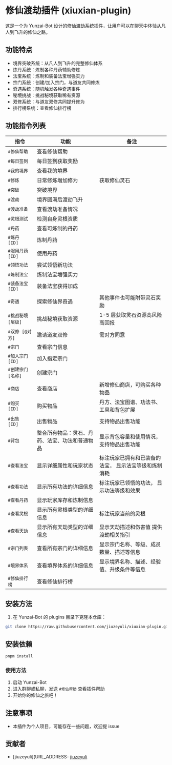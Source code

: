 # 修仙渡劫插件 (xiuxian-plugin)

这是一个为 Yunzai-Bot 设计的修仙渡劫系统插件，让用户可以在聊天中体验从凡人到飞升的修仙之路。

## 功能特点

- 境界突破系统：从凡人到飞升的完整修仙体系
- 炼丹系统：炼制各种丹药辅助修炼
- 法宝系统：炼制和装备法宝增强实力
- 宗门系统：创建/加入宗门，与道友共同修炼
- 奇遇系统：随机触发各种奇遇事件
- 秘境挑战：挑战秘境获取稀有资源
- 双修系统：与道友双修共同提升修为
- 排行榜系统：查看修仙排行榜

## 功能指令列表

| 指令                | 功能                                           | 备注                                                  |
| ------------------- | ---------------------------------------------- | ----------------------------------------------------- |
| `#修仙帮助        ` | 查看修仙帮助                                   |                                                       |
| `#每日签到`         | 每日签到获取奖励                               |                                                       |
| `#我的境界`         | 查看我的境界                                   |                                                       |
| `#修炼`             | 日常修炼增加修为                               | 获取修仙灵石                                          |
| `#突破`             | 突破境界                                       |                                                       |
| `#渡劫`             | 境界圆满后渡劫飞升                             |                                                       |
| `#渡劫准备`         | 查看渡劫准备情况                               |                                                       |
| `#灵根测试`         | 检测自身灵根资质                               |                                                       |
| `#丹药`             | 查看可炼制的丹药                               |                                                       |
| `#炼丹 [ID]`        | 炼制丹药                                       |                                                       |
| `#服用丹药 [ID]`    | 使用丹药                                       |                                                       |
| `#领悟功法`         | 尝试领悟新功法                                 |                                                       |
| `#炼制法宝`         | 炼制法宝增强实力                               |                                                       |
| `#装备法宝 [ID]`    | 装备法宝获得加成                               |                                                       |
| `#奇遇`             | 探索修仙界奇遇                                 | 其他事件也可能附带灵石奖励                            |
| `#挑战秘境 [层级]`  | 挑战秘境获取资源                               | 1-5 层获取灵石资源高风险高回报                        |
| `#双修 [@对方]`     | 邀请道友双修                                   | 需对方同意                                            |
| `#宗门`             | 查看宗门信息                                   |                                                       |
| `#加入宗门 [ID]`    | 加入指定宗门                                   |                                                       |
| `#创建宗门 [名称]`  | 创建宗门                                       |                                                       |
| `#商店`             | 查看商店                                       | 新增修仙商店，可购买各种物品                          |
| `#购买 [ID]`        | 购买物品                                       | 丹方、法宝图谱、功法书、工具和背包扩展                |
| `#出售 [ID]`        | 出售物品                                       | 支持物品出售功能                                      |
| `#背包`             | 整合所有物品：灵石、丹药、法宝、功法和普通物品 | 显示背包容量和使用情况， 支持物品出售功能             |
| `#查看法宝`         | 显示详细属性和玩家状态                         | 标注玩家已拥有和已装备的法宝， 显示法宝等级和炼制消耗 |
| `#查看功法`         | 显示所有功法的详细信息                         | 标注玩家已领悟的功法， 显示功法等级和效果             |
| `#查看丹药`         | 显示玩家库存和炼制信息                         |                                                       |
| `#查看灵根`         | 显示所有灵根类型的详细信息                     | 标注玩家当前的灵根                                    |
| `#查看天劫`         | 显示所有天劫类型的详细信息                     | 显示天劫描述和伤害值 提供渡劫相关指引                 |
| `#宗门列表`         | 查看所有宗门的详细信息                         | 显示宗门名称、等级、成员数量、描述等信息              |
| `#境界体系`         | 查看境界体系的详细信息                         | 显示境界名称、描述、经验值、升级条件等信息            |
| `#修仙排行榜`       | 查看修仙排行榜                                 |                                                       |

## 安装方法

1. 在 Yunzai-Bot 的 plugins 目录下克隆本仓库：

```bash
git clone https://raw.githubusercontent.com/jiuzeyuli/xiuxian-plugin.git
```

## 安装依赖

```bash
pnpm install
```

### 使用方法

1. 启动 Yunzai-Bot
2. 进入群聊或私聊，发送 `#修仙帮助` 查看插件帮助
3. 开始你的修仙之旅吧！

## 注意事项

- 本插件为个人项目，可能存在一些问题，欢迎提 issue

## 贡献者

- [jiuzeyuli](URL_ADDRESS- [jiuzeyuli](https://github.com/jiuzeyuli)
